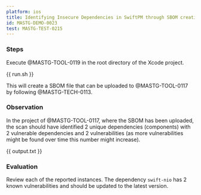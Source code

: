 ```yaml
---
platform: ios
title: Identifying Insecure Dependencies in SwiftPM through SBOM creation
id: MASTG-DEMO-0023
test: MASTG-TEST-0215
---
```


### Steps

Execute @MASTG-TOOL-0119 in the root directory of the Xcode project.

{{ run.sh }}

This will create a SBOM file that can be uploaded to @MASTG-TOOL-0117 by following @MASTG-TECH-0113.

### Observation

In the project of @MASTG-TOOL-0117, where the SBOM has been uploaded, the scan should have identified 2 unique dependencies (components) with 2 vulnerable dependencies and 2 vulnerabilities (as more vulnerabilities might be found over time this number might increase).

{{ output.txt }}

### Evaluation

Review each of the reported instances. The dependency `swift-nio` has 2 known vulnerabilities and should be updated to the latest version.
